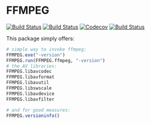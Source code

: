 # FFMPEG

[![Build Status](https://travis-ci.com/JuliaIO/FFMPEG.jl.svg?branch=master)](https://travis-ci.com/JuliaIO/FFMPEG.jl)
[![Build Status](https://ci.appveyor.com/api/projects/status/github/JuliaIO/FFMPEG.jl?svg=true)](https://ci.appveyor.com/project/JuliaIO/FFMPEG-jl)
[![Codecov](https://codecov.io/gh/JuliaIO/FFMPEG.jl/branch/master/graph/badge.svg)](https://codecov.io/gh/JuliaIO/FFMPEG.jl)
[![Build Status](https://api.cirrus-ci.com/github/JuliaIO/FFMPEG.jl.svg)](https://cirrus-ci.com/github/JuliaIO/FFMPEG.jl)

This package simply offers:

```julia
# simple way to invoke ffmpeg:
FFMPEG.exe("-version")
FFMPEG.run(FFMPEG.ffmpeg, "-version")
# the AV libraries:
FFMPEG.libavcodec
FFMPEG.libavformat
FFMPEG.libavutil
FFMPEG.libswscale
FFMPEG.libavdevice
FFMPEG.libavfilter

# and for good measures:
FFMPEG.versioninfo()
```
